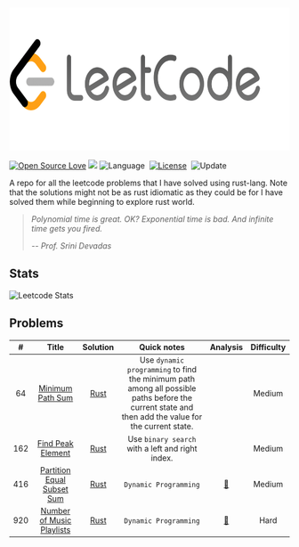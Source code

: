 <!-- PROJECT LOGO -->
<br />
<p align="center">
  <a href="https://github.com/qberg/leetcode-rust">
    <img src="./assets/images/logo.png" alt="Logo" width="680" height="256">
  </a>
</p>

[![Open Source Love](https://badges.frapsoft.com/os/v1/open-source.svg?v=102)](https://github.com/ellerbrock/open-source-badge/)
![](https://img.shields.io/badge/%3E-leetcode-green.svg)
![Language](https://img.shields.io/badge/language-Rust-orange.svg)&nbsp;
[![License](https://img.shields.io/badge/license-MIT-blue.svg)](./LICENSE.md)&nbsp;
![Update](https://img.shields.io/badge/update-daily-green.svg)&nbsp;

A repo for all the leetcode problems that I have solved using rust-lang. Note that the solutions might not be as rust idiomatic as they could be for I have solved them while beginning to explore rust world. 

> *Polynomial time is great. OK? Exponential time is bad. And infinite time gets you fired.* 
>                                                                                            
> *-- Prof. Srini Devadas*

## Stats 

![Leetcode Stats](https://leetcard.jacoblin.cool/qberg?theme=dark)

## Problems

|  #  |                Title              | Solution |         Quick notes          | Analysis | Difficulty | 
| :-: | :-------------------------------: | :------: | :--------------------------: | :------: | :--------: |
| 64  | [Minimum Path Sum](https://leetcode.com/problems/minimum-path-sum/) | [Rust](https://github.com/qberg/leetcode-rust/blob/master/src/solutions/p0064_minimum_path_sum.rs) | Use `dynamic programming` to find the minimum path among all possible paths before the current state and then add the value for the current state. | | Medium |
| 162 | [Find Peak Element](https://leetcode.com/problems/find-peak-element/https://leetcode.com/problems/find-peak-element/) | [Rust](https://github.com/qberg/leetcode-rust/blob/master/src/solutions/p0162_find_peak_element.rs) | Use `binary search` with a left and right index. | | Medium | 
| 416 | [Partition Equal Subset Sum](https://leetcode.com/problems/partition-equal-subset-sum/) | [Rust](https://github.com/qberg/leetcode-rust/blob/master/src/solutions/p0416_partition_equal_subset_sum.rs) | `Dynamic Programming` | [:memo:](https://github.com/qberg/leetcode-rust/blob/master/notes/p0416_partition_equal_subset_sum.md) | Medium |
| 920 | [Number of Music Playlists](https://leetcode.com/problems/number-of-music-playlists/) | [Rust](https://github.com/qberg/leetcode-rust/blob/master/src/solutions/p0920_number_of_music_playlists.rs) | `Dynamic Programming` | [:memo:](https://github.com/qberg/leetcode-rust/blob/master/notes/p0920_number_of_music_playlists.md) | Hard |














